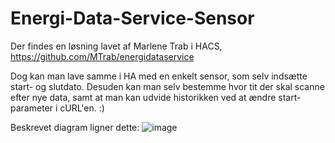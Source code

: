 # Energi-Data-Service-Sensor

Der findes en løsning lavet af Marlene Trab i HACS, https://github.com/MTrab/energidataservice

Dog kan man lave samme i HA med en enkelt sensor, som selv indsætte start- og slutdato. Desuden kan man selv bestemme hvor tit der skal scanne efter nye data, samt at man kan udvide historikken ved at ændre start-parameter i cURL'en. :)

Beskrevet diagram ligner dette:
![image](https://user-images.githubusercontent.com/103023823/183290946-112ce31c-cee0-4904-8b8a-543f35cd5eb8.png)
